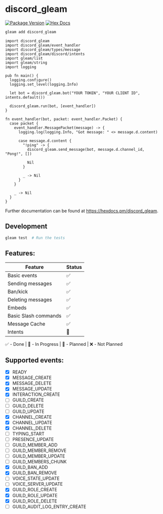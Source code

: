 # discord_gleam

[![Package Version](https://img.shields.io/hexpm/v/discord_gleam)](https://hex.pm/packages/discord_gleam)
[![Hex Docs](https://img.shields.io/badge/hex-docs-ffaff3)](https://hexdocs.pm/discord_gleam/)

```sh
gleam add discord_gleam
```

```gleam
import discord_gleam
import discord_gleam/event_handler
import discord_gleam/types/message
import discord_gleam/discord/intents
import gleam/list
import gleam/string
import logging

pub fn main() {
  logging.configure()
  logging.set_level(logging.Info)

  let bot = discord_gleam.bot("YOUR TOKEN", "YOUR CLIENT ID", intents.default())

  discord_gleam.run(bot, [event_handler])
}

fn event_handler(bot, packet: event_handler.Packet) {
  case packet {
    event_handler.MessagePacket(message) -> {
      logging.log(logging.Info, "Got message: " <> message.d.content)

      case message.d.content {
        "!ping" -> {
          discord_gleam.send_message(bot, message.d.channel_id, "Pong!", [])

          Nil
        }

        _ -> Nil
      }
    }
    
    _ -> Nil
  }
}
```

Further documentation can be found at <https://hexdocs.pm/discord_gleam>.

## Development

```sh
gleam test  # Run the tests
```

## Features:

| Feature               | Status |
| --------------------- | ------ |
| Basic events          | ✅     |
| Sending messages      | ✅     |
| Ban/kick              | ✅     |
| Deleting messages     | ✅     |
| Embeds                | ✅     |
| Basic Slash commands  | ✅     |
| Message Cache         | ✅     |
| Intents               | 🔨     |

✅ - Done | 🔨 - In Progress | 📆 - Planned | ❌ - Not Planned

## Supported events:

- [x] READY
- [x] MESSAGE_CREATE
- [x] MESSAGE_DELETE
- [x] MESSAGE_UPDATE
- [x] INTERACTION_CREATE
- [ ] GUILD_CREATE
- [ ] GUILD_DELETE
- [ ] GUILD_UPDATE
- [x] CHANNEL_CREATE
- [x] CHANNEL_UPDATE
- [x] CHANNEL_DELETE
- [ ] TYPING_START
- [ ] PRESENCE_UPDATE
- [ ] GUILD_MEMBER_ADD
- [ ] GUILD_MEMBER_REMOVE
- [ ] GUILD_MEMBER_UPDATE
- [ ] GUILD_MEMBERS_CHUNK
- [x] GUILD_BAN_ADD
- [x] GUILD_BAN_REMOVE
- [ ] VOICE_STATE_UPDATE
- [ ] VOICE_SERVER_UPDATE
- [x] GUILD_ROLE_CREATE
- [x] GUILD_ROLE_UPDATE
- [x] GUILD_ROLE_DELETE
- [ ] GUILD_AUDIT_LOG_ENTRY_CREATE
